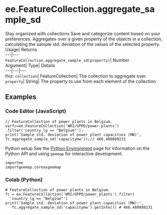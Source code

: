  
#  ee.FeatureCollection.aggregate_sample_sd
Stay organized with collections  Save and categorize content based on your preferences. 
Aggregates over a given property of the objects in a collection, calculating the sample std. deviation of the values of the selected property. Usage| Returns  
---|---  
`FeatureCollection.aggregate_sample_sd(property)`| Number  
Argument| Type| Details  
---|---|---  
this: `collection`| FeatureCollection| The collection to aggregate over.  
`property`| String| The property to use from each element of the collection.  
## Examples
### Code Editor (JavaScript)
```
// FeatureCollection of power plants in Belgium.
varfc=ee.FeatureCollection('WRI/GPPD/power_plants')
.filter('country_lg == "Belgium"');
print('Sample std. deviation of power plant capacities (MW)',
fc.aggregate_sample_sd('capacitymw'));// 466.480889231
```

Python setup
See the [ Python Environment](https://developers.google.com/earth-engine/guides/python_install) page for information on the Python API and using `geemap` for interactive development.
```
importee
importgeemap.coreasgeemap
```

### Colab (Python)
```
# FeatureCollection of power plants in Belgium.
fc = ee.FeatureCollection('WRI/GPPD/power_plants').filter(
  'country_lg == "Belgium"')
print('Sample std. deviation of power plant capacities (MW):',
   fc.aggregate_sample_sd('capacitymw').getInfo()) # 466.480889231
```

